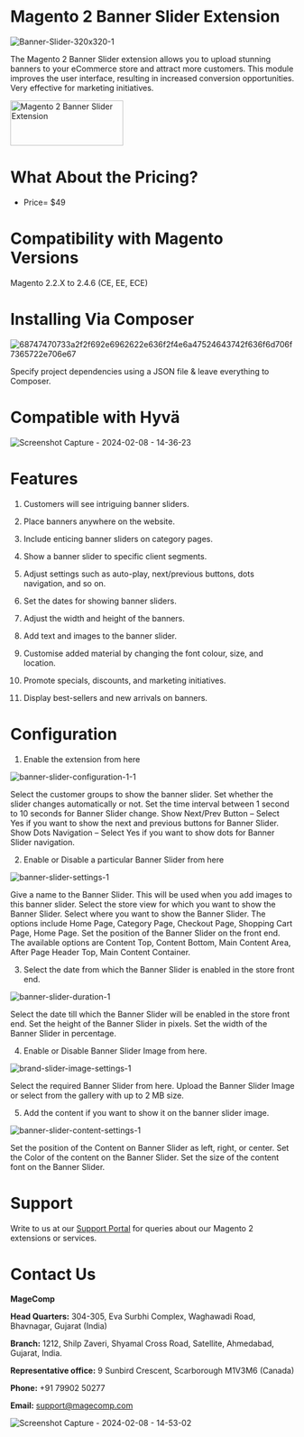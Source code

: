 # Magento 2 Banner Slider Extension

![Banner-Slider-320x320-1](https://github.com/patelanny/magento-2-banner-slider/assets/121279820/45f831ba-ce16-4188-8b3a-9ce402fa19f7)

The Magento 2 Banner Slider extension allows you to upload stunning banners to your eCommerce store and attract more customers. This module improves the user interface, resulting in increased conversion opportunities. Very effective for marketing initiatives.

<a href="https://magecomp.com/magento-2-banner-slider.html">
<img src="https://camo.githubusercontent.com/f0daed80e54cedb78e21b512762e63e90ee6915af7ff2c58499c865b0e679f93/68747470733a2f2f6d616765636f6d702e636f6d2f6d656469612f627574746f6e2e77656270" alt="Magento 2 Banner Slider Extension" width="200" height="80">
</a>

# What About the Pricing?
* Price= $49
  
# Compatibility with Magento Versions
Magento 2.2.X to 2.4.6 (CE, EE, ECE)

# Installing Via Composer

![68747470733a2f2f692e6962622e636f2f4e6a47524643742f636f6d706f7365722e706e67](https://github.com/patelanny/magento-2-easy-coupon-manager/assets/121279820/cd9f4278-852a-4c9e-a5de-d6b96b0b2508)

Specify project dependencies using a JSON file & leave everything to Composer.

# Compatible with Hyvä

![Screenshot Capture - 2024-02-08 - 14-36-23](https://github.com/patelanny/magento-2-easy-coupon-manager/assets/121279820/9d2278de-e0b8-4585-9159-bc77325456e7)

# Features

1. Customers will see intriguing banner sliders.

2. Place banners anywhere on the website.

3. Include enticing banner sliders on category pages.

4. Show a banner slider to specific client segments.

5. Adjust settings such as auto-play, next/previous buttons, dots navigation, and so on.

6. Set the dates for showing banner sliders.

7. Adjust the width and height of the banners.

8. Add text and images to the banner slider.

9. Customise added material by changing the font colour, size, and location.

10. Promote specials, discounts, and marketing initiatives.

11. Display best-sellers and new arrivals on banners.

# Configuration

1. Enable the extension from here
   
![banner-slider-configuration-1-1](https://github.com/patelanny/magento-2-banner-slider/assets/121279820/f8004451-61c5-48f8-b8c4-0fcff7a5f366)

Select the customer groups to show the banner slider. Set whether the slider changes automatically or not. Set the time interval between 1 second to 10 seconds for Banner Slider change. Show Next/Prev Button – Select Yes if you want to show the next and previous buttons for Banner Slider. Show Dots Navigation – Select Yes if you want to show dots for Banner Slider navigation.

2. Enable or Disable a particular Banner Slider from here

![banner-slider-settings-1](https://github.com/patelanny/magento-2-banner-slider/assets/121279820/78c8b267-c178-4b76-b957-68518cc86be2)

Give a name to the Banner Slider. This will be used when you add images to this banner slider. Select the store view for which you want to show the Banner Slider. Select where you want to show the Banner Slider. The options include Home Page, Category Page, Checkout Page, Shopping Cart Page, Home Page. Set the position of the Banner Slider on the front end. The available options are Content Top, Content Bottom, Main Content Area, After Page Header Top, Main Content Container.

3. Select the date from which the Banner Slider is enabled in the store front end.

![banner-slider-duration-1](https://github.com/patelanny/magento-2-banner-slider/assets/121279820/1435ed1e-049c-4c2f-865f-30b4ad4b770b)

Select the date till which the Banner Slider will be enabled in the store front end. Set the height of the Banner Slider in pixels. Set the width of the Banner Slider in percentage.

4. Enable or Disable Banner Slider Image from here.

![brand-slider-image-settings-1](https://github.com/patelanny/magento-2-banner-slider/assets/121279820/dd1125b9-0f21-4ae5-84bd-eac8d5b308f0)

Select the required Banner Slider from here. Upload the Banner Slider Image or select from the gallery with up to 2 MB size.

5. Add the content if you want to show it on the banner slider image.

![banner-slider-content-settings-1](https://github.com/patelanny/magento-2-banner-slider/assets/121279820/3db0e95c-bb59-4c01-a2db-83b70f6b74f5)

Set the position of the Content on Banner Slider as left, right, or center. Set the Color of the content on the Banner Slider. Set the size of the content font on the Banner Slider.

# Support
Write to us at our <a href="https://magecomp.com/support/">Support Portal</a> for queries about our Magento 2 extensions or services.

# Contact Us
**MageComp**

**Head Quarters:** 304-305, Eva Surbhi Complex, Waghawadi Road, Bhavnagar, Gujarat (India)

**Branch:** 1212, Shilp Zaveri, Shyamal Cross Road, Satellite, Ahmedabad, Gujarat, India.

**Representative office:** 9 Sunbird Crescent, Scarborough M1V3M6 (Canada)

**Phone:** +91 79902 50277

**Email:** support@magecomp.com

![Screenshot Capture - 2024-02-08 - 14-53-02](https://github.com/patelanny/magento-2-easy-coupon-manager/assets/121279820/94de763e-31bc-4fb3-b807-6a6108bc5eea)
